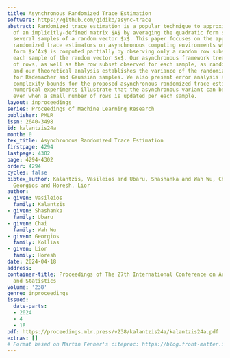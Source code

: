 ```yaml
---
title: Asynchronous Randomized Trace Estimation
software: https://github.com/gidiko/async-trace
abstract: Randomized trace estimation is a popular technique to approximate the trace
  of an implicitly-defined matrix $A$ by averaging the quadratic form $x’Ax$ across
  several samples of a random vector $x$. This paper focuses on the application of
  randomized trace estimators on asynchronous computing environments where the quadratic
  form $x’Ax$ is computed partially by observing only a random row subset of $A$ for
  each sample of the random vector $x$. Our asynchronous framework treats the number
  of rows, as well as the row subset observed for each sample, as random variables,
  and our theoretical analysis establishes the variance of the randomized estimator
  for Rademacher and Gaussian samples. We also present error analysis and sampling
  complexity bounds for the proposed asynchronous randomized trace estimator. Our
  numerical experiments illustrate that the asynchronous variant can be competitive
  even when a small number of rows is updated per each sample.
layout: inproceedings
series: Proceedings of Machine Learning Research
publisher: PMLR
issn: 2640-3498
id: kalantzis24a
month: 0
tex_title: Asynchronous Randomized Trace Estimation
firstpage: 4294
lastpage: 4302
page: 4294-4302
order: 4294
cycles: false
bibtex_author: Kalantzis, Vasileios and Ubaru, Shashanka and Wah Wu, Chai and Kollias,
  Georgios and Horesh, Lior
author:
- given: Vasileios
  family: Kalantzis
- given: Shashanka
  family: Ubaru
- given: Chai
  family: Wah Wu
- given: Georgios
  family: Kollias
- given: Lior
  family: Horesh
date: 2024-04-18
address:
container-title: Proceedings of The 27th International Conference on Artificial Intelligence
  and Statistics
volume: '238'
genre: inproceedings
issued:
  date-parts:
  - 2024
  - 4
  - 18
pdf: https://proceedings.mlr.press/v238/kalantzis24a/kalantzis24a.pdf
extras: []
# Format based on Martin Fenner's citeproc: https://blog.front-matter.io/posts/citeproc-yaml-for-bibliographies/
---
```

